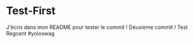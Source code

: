 # Test-First

J'écris dans mon README pour tester le commit  ! 
Deuxieme commit ! 
Test Regcent #yoloswag
